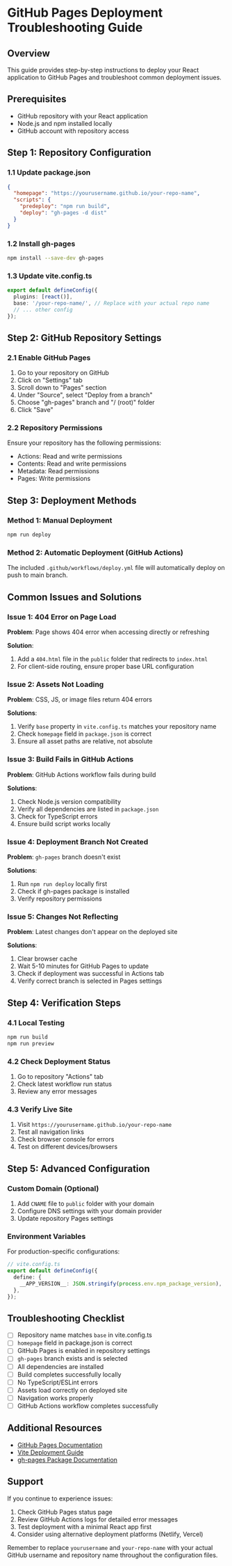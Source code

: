 # GitHub Pages Deployment Troubleshooting Guide

## Overview
This guide provides step-by-step instructions to deploy your React application to GitHub Pages and troubleshoot common deployment issues.

## Prerequisites
- GitHub repository with your React application
- Node.js and npm installed locally
- GitHub account with repository access

## Step 1: Repository Configuration

### 1.1 Update package.json
```json
{
  "homepage": "https://yourusername.github.io/your-repo-name",
  "scripts": {
    "predeploy": "npm run build",
    "deploy": "gh-pages -d dist"
  }
}
```

### 1.2 Install gh-pages
```bash
npm install --save-dev gh-pages
```

### 1.3 Update vite.config.ts
```typescript
export default defineConfig({
  plugins: [react()],
  base: '/your-repo-name/', // Replace with your actual repo name
  // ... other config
});
```

## Step 2: GitHub Repository Settings

### 2.1 Enable GitHub Pages
1. Go to your repository on GitHub
2. Click on "Settings" tab
3. Scroll down to "Pages" section
4. Under "Source", select "Deploy from a branch"
5. Choose "gh-pages" branch and "/ (root)" folder
6. Click "Save"

### 2.2 Repository Permissions
Ensure your repository has the following permissions:
- Actions: Read and write permissions
- Contents: Read and write permissions
- Metadata: Read permissions
- Pages: Write permissions

## Step 3: Deployment Methods

### Method 1: Manual Deployment
```bash
npm run deploy
```

### Method 2: Automatic Deployment (GitHub Actions)
The included `.github/workflows/deploy.yml` file will automatically deploy on push to main branch.

## Common Issues and Solutions

### Issue 1: 404 Error on Page Load
**Problem**: Page shows 404 error when accessing directly or refreshing

**Solution**: 
1. Add a `404.html` file in the `public` folder that redirects to `index.html`
2. For client-side routing, ensure proper base URL configuration

### Issue 2: Assets Not Loading
**Problem**: CSS, JS, or image files return 404 errors

**Solutions**:
1. Verify `base` property in `vite.config.ts` matches your repository name
2. Check `homepage` field in `package.json` is correct
3. Ensure all asset paths are relative, not absolute

### Issue 3: Build Fails in GitHub Actions
**Problem**: GitHub Actions workflow fails during build

**Solutions**:
1. Check Node.js version compatibility
2. Verify all dependencies are listed in `package.json`
3. Check for TypeScript errors
4. Ensure build script works locally

### Issue 4: Deployment Branch Not Created
**Problem**: `gh-pages` branch doesn't exist

**Solutions**:
1. Run `npm run deploy` locally first
2. Check if gh-pages package is installed
3. Verify repository permissions

### Issue 5: Changes Not Reflecting
**Problem**: Latest changes don't appear on the deployed site

**Solutions**:
1. Clear browser cache
2. Wait 5-10 minutes for GitHub Pages to update
3. Check if deployment was successful in Actions tab
4. Verify correct branch is selected in Pages settings

## Step 4: Verification Steps

### 4.1 Local Testing
```bash
npm run build
npm run preview
```

### 4.2 Check Deployment Status
1. Go to repository "Actions" tab
2. Check latest workflow run status
3. Review any error messages

### 4.3 Verify Live Site
1. Visit `https://yourusername.github.io/your-repo-name`
2. Test all navigation links
3. Check browser console for errors
4. Test on different devices/browsers

## Step 5: Advanced Configuration

### Custom Domain (Optional)
1. Add `CNAME` file to `public` folder with your domain
2. Configure DNS settings with your domain provider
3. Update repository Pages settings

### Environment Variables
For production-specific configurations:
```typescript
// vite.config.ts
export default defineConfig({
  define: {
    __APP_VERSION__: JSON.stringify(process.env.npm_package_version),
  },
});
```

## Troubleshooting Checklist

- [ ] Repository name matches `base` in vite.config.ts
- [ ] `homepage` field in package.json is correct
- [ ] GitHub Pages is enabled in repository settings
- [ ] `gh-pages` branch exists and is selected
- [ ] All dependencies are installed
- [ ] Build completes successfully locally
- [ ] No TypeScript/ESLint errors
- [ ] Assets load correctly on deployed site
- [ ] Navigation works properly
- [ ] GitHub Actions workflow completes successfully

## Additional Resources

- [GitHub Pages Documentation](https://docs.github.com/en/pages)
- [Vite Deployment Guide](https://vitejs.dev/guide/static-deploy.html)
- [gh-pages Package Documentation](https://www.npmjs.com/package/gh-pages)

## Support

If you continue to experience issues:
1. Check GitHub Pages status page
2. Review GitHub Actions logs for detailed error messages
3. Test deployment with a minimal React app first
4. Consider using alternative deployment platforms (Netlify, Vercel)

Remember to replace `yourusername` and `your-repo-name` with your actual GitHub username and repository name throughout the configuration files.